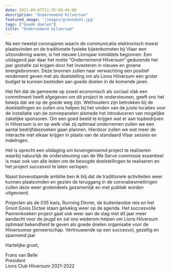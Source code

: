 ```yaml
---
date: 2021-09-07T11:35:58-04:00
description: "Ondernemend Hilversum"
featured_image: '/images/greendeal.jpg'
tags: ["Goede doelen"]
title: "Ondernemend Hilversum"
---
```

Na een tweetal coronajaren waarin de communicatie elektronisch moest plaatsvinden en de traditionele fysieke bijeenkomsten bij Vlaar een uitzondering waren, is het nieuwe Lionsjaar inmiddels begonnen. Een uitdagend jaar daar het motto “Ondernemend Hilversum” gedurende het jaar gestalte zal krijgen door het investeren in nieuwe en groene energiebronnen. Deze bronnen zullen naar verwachting een positief rendement geven met als doelstelling om als Lions Hilversum een groter budget te kunnen besteden aan goede doelen in de komende jaren.

Het feit dat de gemeente op zowel economisch als sociaal vlak een commitment heeft afgegeven om dit project te ondersteunen, geeft ons het bewijs dat we op de goede weg zijn. Wethouders zijn betrokken bij de doelstellingen en zullen ons helpen bij het vinden van de juiste locaties voor de installatie van de zonnepanelen alsmede het introduceren van mogelijke zakelijke sponsoren. Om een goed beeld te krijgen wat er aan topbedrijven in Hilversum is en op welk vlak zij optimaal ondernemen zullen we een aantal bedrijfsbezoeken gaan plannen. Hierdoor zullen we wat meer de interactie met elkaar krijgen in plaats van de standaard Vlaar sessies en indelingen.

Het is oprecht een uitdaging om bovengenoemd project te realiseren waarbij natuurlijk de ondersteuning van de We Serve commissie essentieel is maar ook van alle leden om de beoogde doelstellingen te realiseren en het project succesvol te laten verlopen.

Naast bovenstaande ambitie ben ik blij dat de traditionele activiteiten weer kunnen plaatsvinden en gezien de teruggang in de coronabesmettingen zullen deze weer grotendeels gezamenlijk en met publiek worden uitgevoerd.

Projecten als de 035 kwis, Running Dinner, de buitenlandse reis en het Groot Goois Dictee staan gelukkig weer op de agenda. Het succesvolle Pannenkoeken project gaat ook weer aan de slag met dit jaar meer aandacht voor de jeugd en zal ons wederom helpen om Lions Hilversum optimaal bekendheid te geven als goede doelen organisatie voor de Hilversumse gemeenschap. Vertrouwende op een succesvol, gezellig en spannend jaar

Hartelijke groet,

Frans van Belle  
President  
Lions Club Hilversum 2021-2022
